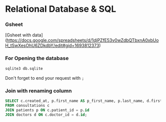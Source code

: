 # Relational Database & SQL

### Gsheet

[Gsheet with data]
(https://docs.google.com/spreadsheets/d/1djPZfE53v0wZdbQTbxnA0xbUoH_tSwXesOhU6ZDkdbY/edit#gid=1693812373)

### For Opening the database

```sh
sqlite3 db.sqlite
```

Don't forget to end your request with `;`

### Join with renaming column

```sql
SELECT c.created_at, p.first_name AS p_first_name, p.last_name, d.first_name, d.last_name
FROM consultations c
JOIN patients p ON c.patient_id = p.id
JOIN doctors d ON c.doctor_id = d.id;
```
